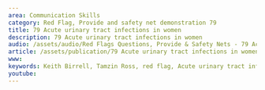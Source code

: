 ```yaml
---
area: Communication Skills
category: Red Flag, Provide and safety net demonstration 79
title: 79 Acute urinary tract infections in women
description: 79 Acute urinary tract infections in women
audio: /assets/audio/Red Flags Questions, Provide & Safety Nets - 79 Acute urinary tract infections in women - MQ.mp3
article: /assets/publication/79 Acute urinary tract infections in women.pdf
www: 
keywords: Keith Birrell, Tamzin Ross, red flag, Acute urinary tract infections in women
youtube: 
--- 
```

